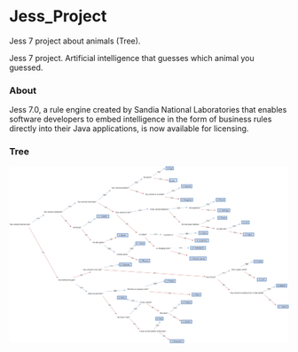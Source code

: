 # Jess_Project
Jess 7 project about animals (Tree).

Jess 7 project. Artificial intelligence that guesses which animal you guessed.

 ### About
  Jess 7.0, a rule engine created by Sandia National Laboratories that enables software developers to embed intelligence in the form of business rules directly into their Java applications, is now available for licensing.
 
 ### Tree

![GitHub Logo](https://raw.githubusercontent.com/rengetsu/Jess_Project/master/Tree.png)
